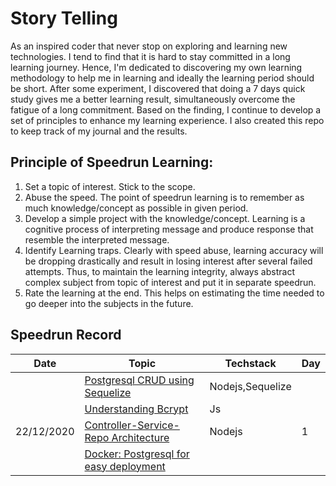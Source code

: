 # Story Telling
As an inspired coder that never stop on exploring and learning new technologies. I tend to find that it is hard to stay committed in a long learning journey. Hence, I'm dedicated to discovering my own learning methodology to help me in learning and ideally the learning period should be short. After some experiment, I discovered that doing a 7 days quick study gives me a better learning result, simultaneously overcome the fatigue of a long commitment. Based on the finding, I continue to develop a set of principles to enhance my learning experience. I also created this repo to keep track of my journal and the results.

## Principle of Speedrun Learning:

1.  Set a topic of interest. Stick to the scope.
2.  Abuse the speed. The point of speedrun learning is to remember as much knowledge/concept as possible in given period.
3. Develop a simple project with the knowledge/concept. Learning is a cognitive process of interpreting message and produce response that resemble the interpreted message.
4. Identify Learning traps. Clearly with speed abuse, learning accuracy will be dropping drastically and result in losing interest after several failed attempts. Thus, to maintain the learning integrity, always abstract complex subject from topic of interest and put it in separate speedrun.
5. Rate the learning at the end. This helps on estimating the time needed to go deeper into the subjects in the future.

## Speedrun Record

| Date | Topic | Techstack | Day |
|-|-|-|-|
||[Postgresql CRUD using Sequelize](https://colorlib.com/wp/wp-content/uploads/sites/2/404-error-page-templates.jpg)|Nodejs,Sequelize||
||[Understanding Bcrypt]()|Js||
|22/12/2020|[Controller-Service-Repo Architecture](https://github.com/robincylee/learn-nodejs-CSR)|Nodejs|1|
||[Docker: Postgresql for easy deployment](https://colorlib.com/wp/wp-content/uploads/sites/2/404-error-page-templates.jpg)||

